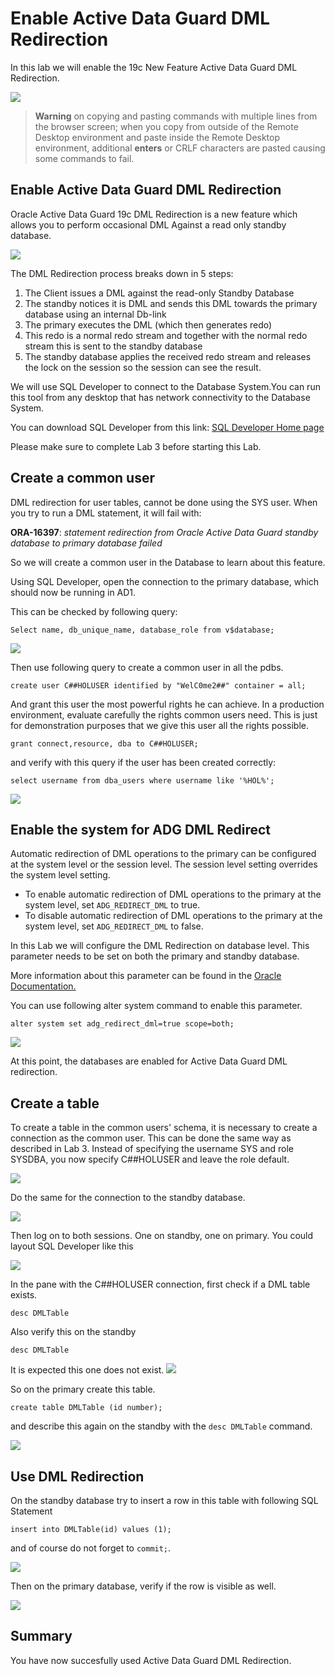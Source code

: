 # Enable Active Data Guard DML Redirection

In this lab we will enable the 19c New Feature Active Data Guard DML Redirection.

![](./images/adg-redirect-5305796.gif)


> **Warning** on copying and pasting commands with multiple lines from the browser screen; when you copy from outside of the Remote Desktop environment and paste inside the Remote Desktop environment, additional **enters** or CRLF characters are pasted causing some commands to fail. 


## Enable Active Data Guard DML Redirection

Oracle Active Data Guard 19c DML Redirection is a new feature which allows you to perform occasional DML Against a read only standby database. 

![](./images/dml_redirect.jpeg)

The DML Redirection process breaks down in 5 steps:

1. The Client issues a DML against the read-only Standby Database
2. The standby notices it is DML and sends this DML towards the primary database using an internal Db-link
3. The primary executes the DML (which then generates redo)
4. This redo is a normal redo stream and together with the normal redo stream this is sent to the standby database
5. The standby database applies the received redo stream and releases the lock on the session so the session can see the result.

We will use SQL Developer to connect to the Database System.You can run this tool from any desktop that has network connectivity to the Database System.

You can download SQL Developer from this link: [SQL Developer Home page](https://www.oracle.com/be/database/technologies/appdev/sqldeveloper-landing.html) 

Please make sure to complete Lab 3 before starting this Lab.


## Create a common user

DML redirection for user tables, cannot be done using the SYS user. 
When you try to run a DML statement, it will fail with:  

**ORA-16397**: *statement redirection from Oracle Active Data Guard standby database to primary database failed*

So we will create a common user in the Database to learn about this feature. 

Using SQL Developer, open the connection to the primary database, which should now be running in AD1.

This can be checked by following query:

````
Select name, db_unique_name, database_role from v$database;
````
![](./images/DML01.png)

Then use following query to create a common user in all the pdbs. 

````
create user C##HOLUSER identified by "WelC0me2##" container = all;
````

And grant this user the most powerful rights he can achieve. In a production environment, evaluate carefully the rights common users need. This is just for demonstration purposes that we give this user all the rights possible.

````
grant connect,resource, dba to C##HOLUSER;
````

and verify with this query if the user has been created correctly:

````
select username from dba_users where username like '%HOL%';
````
![](./images/DML02.png)



## Enable the system for ADG DML Redirect

Automatic redirection of DML operations to the primary can be configured at the system level or the session level. The session level setting overrides the system level setting.

* To enable automatic redirection of DML operations to the primary at the system level, set `ADG_REDIRECT_DML` to true.
* To disable automatic redirection of DML operations to the primary at the system level, set `ADG_REDIRECT_DML` to false.

In this Lab we will configure the DML Redirection on database level.
This parameter needs to be set on both the primary and standby database.

More information about this parameter can be found in the [Oracle Documentation.](https://docs.oracle.com/en/database/oracle/oracle-database/19/refrn/ADG_REDIRECT_DML.html#GUID-AC98F026-33BE-41FE-8F2F-EFA296723AD8)

You can use following alter system command to enable this parameter.

````
alter system set adg_redirect_dml=true scope=both;
````
![](./images/DML03.png)

At this point, the databases are enabled for Active Data Guard DML redirection.


## Create a table

To create a table in the common users' schema, it is necessary to create a connection as the common user. This can be done the same way as described in Lab 3. Instead of specifying the username SYS and role SYSDBA, you now specify C##HOLUSER and leave the role default. 

![](./images/DML04.png)

Do the same for the connection to the standby database.

![](./images/DML05.png)

Then log on to both sessions. One on standby, one on primary. 
You could layout SQL Developer like this

![](./images/DML06.png)

In the pane with the C##HOLUSER connection, first check if a DML table exists.

````
desc DMLTable
````

Also verify this on the standby

````
desc DMLTable
````

It is expected this one does not exist. 
![](./images/DML07.png)

So on the primary create this table. 

````
create table DMLTable (id number);
````

and describe this again on the standby with the `desc DMLTable` command.

![](./images/DML08.png)


## Use DML Redirection

On the standby database try to insert a row in this table with following SQL Statement

````
insert into DMLTable(id) values (1);
````

and of course do not forget to `commit;`.

![](./images/DML09.png)

Then on the primary database, verify if the row is visible as well.

![](./images/DML10.png)


## Summary
You have now succesfully used Active Data Guard DML Redirection.